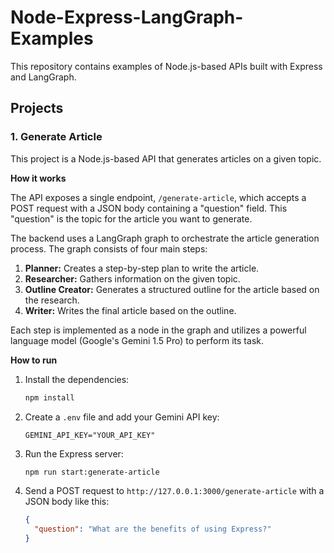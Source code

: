 # Node-Express-LangGraph-Examples

This repository contains examples of Node.js-based APIs built with Express and LangGraph.

## Projects

### 1. Generate Article

This project is a Node.js-based API that generates articles on a given topic.

**How it works**

The API exposes a single endpoint, `/generate-article`, which accepts a POST request with a JSON body containing a "question" field. This "question" is the topic for the article you want to generate.

The backend uses a LangGraph graph to orchestrate the article generation process. The graph consists of four main steps:

1.  **Planner:** Creates a step-by-step plan to write the article.
2.  **Researcher:** Gathers information on the given topic.
3.  **Outline Creator:** Generates a structured outline for the article based on the research.
4.  **Writer:** Writes the final article based on the outline.

Each step is implemented as a node in the graph and utilizes a powerful language model (Google's Gemini 1.5 Pro) to perform its task.

**How to run**

1.  Install the dependencies:
    ```bash
    npm install
    ```
2.  Create a `.env` file and add your Gemini API key:
    ```
    GEMINI_API_KEY="YOUR_API_KEY"
    ```
3.  Run the Express server:
    ```bash
    npm run start:generate-article
    ```
4.  Send a POST request to `http://127.0.0.1:3000/generate-article` with a JSON body like this:
    ```json
    {
      "question": "What are the benefits of using Express?"
    }
